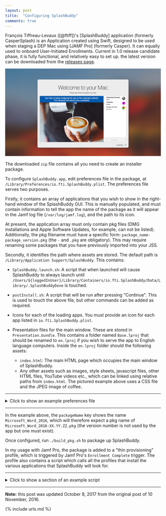 ```yaml
---
layout: post
title:  "Configuring SplashBuddy"
comments: true
---
```


François Tiffreau-Levaux ([@ftiff])'s [SplashBuddy] application (formerly CasperSplash) is an Application created using Swift, designed to be used when staging a DEP Mac using [JAMF Pro] (formerly Casper). It can equally used to onboard User-Initiated Enrollments. Current in 1.0 release candidate phase, it is fully functional, and relatively easy to set up. the latest version can be downloaded from the [releases page](https://github.com/ftiff/SplashBuddy/releases).

![img-1]

The downloaded `zip` file contains all you need to create an installer package.

To configure `SplashBuddy.app`, edit preferences file in the package, at `/Library/Preferences/io.fti.SplashBuddy.plist`. The preferences file serves two purposes.  

Firstly, it contains an array of applications that you wish to show in the right-hand window of the SplashBuddy GUI.  This is manually populated, and must contain information to tell the app the name of the package as it will appear in the Jamf log file (`/var/log/jamf.log`), and the path to its icon.  

At present, the application array must only contain pkg files (DMG installations and Apple Software Updates, for example, can not be listed).  Additionally, the pkg filename must have a specific form: `package_name-package_version.pkg` (the `-` and `.pkg` are obligatory). This may require renaming some packages that you have previously imported into your JSS.

Secondly, it identifies the path where assets are stored. The default path is `/Library/Application Support/SplashBuddy`. This contains:

* `SplashBuddy.launch.sh`: A script that when launched will cause SplashBuddy to always launch until `/Users/${loggedInUser}/Library/Containers/io.fti.SplashBuddy/Data/Library/.SplashBuddyDone` is touched.

* `postInstall.sh`: A script that will be run after pressing "Continue". This is used to touch the above file, but other commands can be added as required.

* Icons for each of the loading apps. You must provide an icon for each app listed in `io.fti.SplashBuddy.plist`.

* Presentation files for the main window. These are stored in `Presentation.bundle`. This contains a folder named `Base.lproj` that should be renamed to `en.lproj` if you wish to serve the app to English language computers. Inside the `en.lproj` folder should the following assets:

    - `index.html`: The main HTML page which occupies the main window of SplashBuddy.
    - Any other assets such as images, style sheets, javascript files, other HTML files, YouTube videos etc., which can be linked using relative paths from `index.html`. The pictured example above uses a CSS file and the JPEG image of coffee.

---

<details><summary makrdown='span'>Click to show an example preferences file</summary>
<p>

```xml
<?xml version="1.0" encoding="UTF-8"?>
<!DOCTYPE plist PUBLIC "-//Apple//DTD PLIST 1.0//EN" "http://www.apple.com/DTDs/PropertyList-1.0.dtd">
<plist version="1.0">
<dict>
    <key>assetPath</key>
    <string>/Library/Application Support/SplashBuddy</string>
    <key>applicationsArray</key>
    <array>
        <dict>
            <key>canContinue</key>
            <false/>
            <key>displayName</key>
            <string>Microsoft Word 2016</string>
            <key>description</key>
            <string>Office application</string>
            <key>iconRelativePath</key>
            <string>icons/Microsoft Word.png</string>
            <key>packageName</key>
            <string>Microsoft_Word_2016</string>
        </dict>
        <dict>
            <key>canContinue</key>
            <true/>
            <key>displayName</key>
            <string>Microsoft Excel 2016</string>
            <key>description</key>
            <string>Office application</string>
            <key>iconRelativePath</key>
            <string>icons/Microsoft Excel.png</string>
            <key>packageName</key>
            <string>Microsoft_Excel_2016</string>
        </dict>
    </array>
</dict>
</plist>
```

</p>
</details>

---

In the example above, the `packageName` key shows the name `Microsoft_Word_2016`, which will therefore expect a pkg name of `Microsoft_Word_2016-XX.YY.ZZ.pkg` (the version number is not used by the app but one must exist).

Once configured, run `./build_pkg.sh` to package up SplashBuddy.

In my usage with Jamf Pro, the package is added to a "thin provisioning" profile, which is triggered by Jamf Pro's `Enrollment Complete` trigger. The profile also contains a script which calls all the profiles that install the various applications that SplashBuddy will look for.

---

<details><summary makrdown='span'>Click to show a section of an example script</summary>
<p>

```bash
#!/bin/bash

# identify logged-in user
loggedInUser=$(python -c 'from SystemConfiguration import SCDynamicStoreCopyConsoleUser; import sys; username = (SCDynamicStoreCopyConsoleUser(None, None, None) or [None])[0]; username = [username,""][username in [u"loginwindow", None, u""]]; sys.stdout.write(username + "\n");')

# open SplashBuddy app
su $loggedInUser -c 'open -a /Library/Application Support/SplashBuddy/SplashBuddy.app'

# Installing RootCA's
jamf policy -trigger certs

# Setting Computername
jamf policy -trigger setcomputername

# Installing Microsoft Word/Excel/Outlook/OneNote/PowerPoint 2016
jamf policy -trigger office

# Installing Code42 Crashplan
jamf policy -trigger crashplan

# Installing Enterprise Connect
jamf policy -trigger enterpriseconnect

# Installing Apple Updates
jamf policy -trigger runsoftwareupdate

# Preparing for Reboot

# Quit SplashBuddy if still running
if [[ $(pgrep SplashBuddy) ]]; then
	pkill SplashBuddy
fi

# we are done, so delete SplashBuddy
rm -rf '/Library/Application Support/SplashBuddy'
rm /Library/Preferences/io.fti.SplashBuddy.plist
rm /Library/LaunchAgents/io.fti.SplashBuddy.launch.plist
```

</p>
</details>

---

**Note:** this post was updated October 8, 2017 from the original post of 10 November, 2016.

[img-1]: /assets/images/SplashBuddy-1.png


{% include urls.md %}
